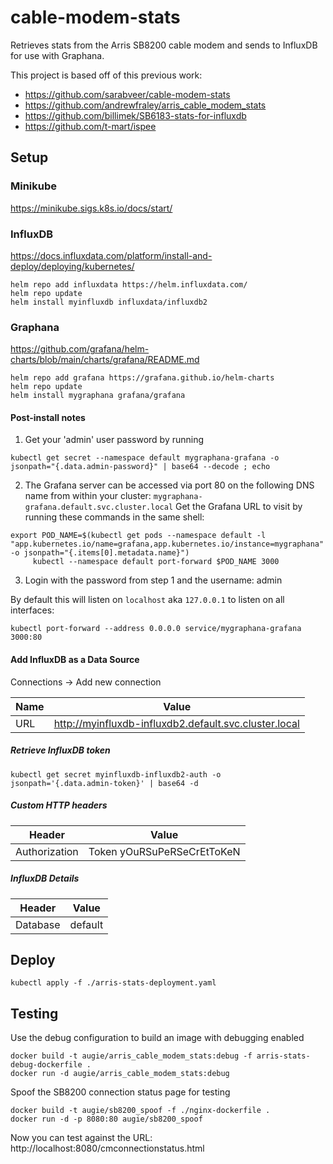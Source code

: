 # cable-modem-stats
Retrieves stats from the Arris SB8200 cable modem and sends to InfluxDB for use with Graphana.

This project is based off of this previous work:
* https://github.com/sarabveer/cable-modem-stats
* https://github.com/andrewfraley/arris_cable_modem_stats
* https://github.com/billimek/SB6183-stats-for-influxdb
* https://github.com/t-mart/ispee

## Setup

### Minikube

https://minikube.sigs.k8s.io/docs/start/

### InfluxDB

https://docs.influxdata.com/platform/install-and-deploy/deploying/kubernetes/

```
helm repo add influxdata https://helm.influxdata.com/
helm repo update
helm install myinfluxdb influxdata/influxdb2
```

### Graphana

https://github.com/grafana/helm-charts/blob/main/charts/grafana/README.md

```
helm repo add grafana https://grafana.github.io/helm-charts
helm repo update
helm install mygraphana grafana/grafana
```

#### Post-install notes

1. Get your 'admin' user password by running
```
kubectl get secret --namespace default mygraphana-grafana -o jsonpath="{.data.admin-password}" | base64 --decode ; echo
```
2. The Grafana server can be accessed via port 80 on the following DNS name from within your cluster:
`mygraphana-grafana.default.svc.cluster.local` Get the Grafana URL to visit by running these commands in the same shell:
```
export POD_NAME=$(kubectl get pods --namespace default -l "app.kubernetes.io/name=grafana,app.kubernetes.io/instance=mygraphana" -o jsonpath="{.items[0].metadata.name}")
     kubectl --namespace default port-forward $POD_NAME 3000
```
3. Login with the password from step 1 and the username: admin

By default this will listen on `localhost` aka `127.0.0.1` to listen on all interfaces:

```
kubectl port-forward --address 0.0.0.0 service/mygraphana-grafana 3000:80
```

#### Add InfluxDB as a Data Source

Connections &rarr; Add new connection

Name|Value
---|---
URL|http://myinfluxdb-influxdb2.default.svc.cluster.local

##### Retrieve InfluxDB token

```
kubectl get secret myinfluxdb-influxdb2-auth -o jsonpath='{.data.admin-token}' | base64 -d
```

##### Custom HTTP headers

Header|Value
---|---
Authorization|Token yOuRSuPeRSeCrEtToKeN

##### InfluxDB Details

Header|Value
---|---
Database|default

## Deploy

```
kubectl apply -f ./arris-stats-deployment.yaml
```

## Testing

Use the debug configuration to build an image with debugging enabled

```
docker build -t augie/arris_cable_modem_stats:debug -f arris-stats-debug-dockerfile .
docker run -d augie/arris_cable_modem_stats:debug
```

Spoof the SB8200 connection status page for testing

```
docker build -t augie/sb8200_spoof -f ./nginx-dockerfile .
docker run -d -p 8080:80 augie/sb8200_spoof
```

Now you can test against the URL: http://localhost:8080/cmconnectionstatus.html

